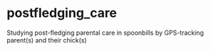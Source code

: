 # postfledging_care
Studying post-fledging parental care in spoonbills by GPS-tracking parent(s) and their chick(s)
